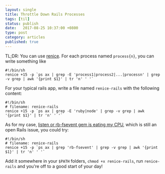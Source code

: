 ```yaml
---
layout: single
title: Throttle Down Rails Processes
tags: [til]
status: publish
date:   2017-08-25 10:37:00 +0800
type: post
category: articles
published: true
---
```


TL;DR: You can use [renice](http://man7.org/linux/man-pages/man1/renice.1.html).
For each process named `process{n}`, you can write something like

```
#!/bin/sh
renice +15 -p `ps ax | grep -E 'process1|process2|...|processn' | grep -v grep | awk '{print $1}' | tr 'n' ' '`
```

For your typical rails app, write a file named `renice-rails` with the
following content:

```
#!/bin/sh
# filename: renice-rails
renice +15 -p `ps ax | grep -E 'ruby|node' | grep -v grep | awk '{print $1}' | tr 'n' ' '`
```

As for my case, [listen or rb-fsevent gem is eating my CPU](https://github.com/rails/rails/issues/26158),
which is still an open Rails issue, you could try:

```
#!/bin/sh
# filename: renice-rails
renice +15 -p `ps ax | grep 'rb-fsevent' | grep -v grep | awk '{print $1}' | tr 'n' ' '`
```

Add it somewhere in your `$PATH` folders, `chmod +x renice-rails`, run `renice-rails`
and you're off to a good start of your day!
